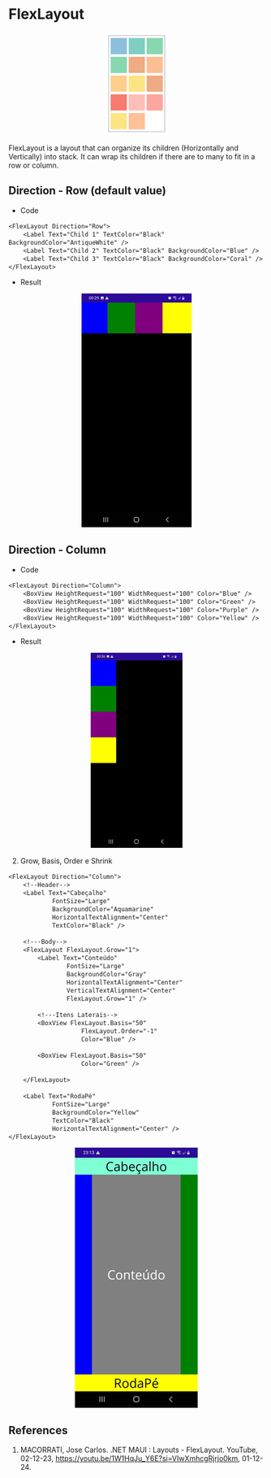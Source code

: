 # FlexLayout

<p align="center"><img src="img01.png" /></p>

FlexLayout is a layout that can organize its children (Horizontally and Vertically) into stack. It can wrap its children if there are to many to fit in a row or column.

## Direction - Row (default value)

* Code
```
<FlexLayout Direction="Row">
    <Label Text="Child 1" TextColor="Black" BackgroundColor="AntiqueWhite" />
    <Label Text="Child 2" TextColor="Black" BackgroundColor="Blue" />
    <Label Text="Child 3" TextColor="Black" BackgroundColor="Coral" />
</FlexLayout>
```

* Result

<p align="center"><img src="img02.png" /></p>

## Direction - Column

* Code

```
<FlexLayout Direction="Column">
    <BoxView HeightRequest="100" WidthRequest="100" Color="Blue" />
    <BoxView HeightRequest="100" WidthRequest="100" Color="Green" />
    <BoxView HeightRequest="100" WidthRequest="100" Color="Purple" />
    <BoxView HeightRequest="100" WidthRequest="100" Color="Yellow" />
</FlexLayout>
```

* Result

<p align="center"><img src="directionColumn.png" /></p>

<!--
# FlexLayout
## Direction - Column
-->


2. Grow, Basis, Order e Shrink

```
<FlexLayout Direction="Column">
    <!--Header-->
    <Label Text="Cabeçalho" 
            FontSize="Large"                 
            BackgroundColor="Aquamarine"
            HorizontalTextAlignment="Center"
            TextColor="Black" />

    <!---Body-->
    <FlexLayout FlexLayout.Grow="1">
        <Label Text="Conteúdo"
                FontSize="Large"
                BackgroundColor="Gray"
                HorizontalTextAlignment="Center"
                VerticalTextAlignment="Center"
                FlexLayout.Grow="1" />
        
        <!---Itens Laterais-->
        <BoxView FlexLayout.Basis="50"
                    FlexLayout.Order="-1"
                    Color="Blue" />

        <BoxView FlexLayout.Basis="50"
                    Color="Green" />

    </FlexLayout>

    <Label Text="RodaPé"
            FontSize="Large"
            BackgroundColor="Yellow"
            TextColor="Black"
            HorizontalTextAlignment="Center" />
</FlexLayout>
```

<p align="center"><img src="img03.png" /></p>

## References

1. MACORRATI, Jose Carlos. .NET MAUI : Layouts - FlexLayout. YouTube, 02-12-23, https://youtu.be/1W1HqJu_Y6E?si=VIwXmhcgRjrjo0km, 01-12-24.
